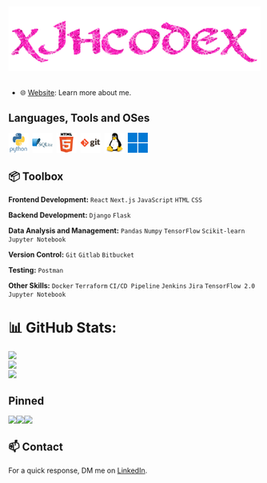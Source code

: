<br>
<br>
<div align="center">
<img width=550 src="assets/neon-logo.gif" alt="XJHCODEX lettering">
<br>
<br>
</div>

- 🌐 [Website](https://xjhcodex.github.io): Learn more about me.

## Languages, Tools and OSes
<div>
 <!--Python-->
 <img src="https://github.com/devicons/devicon/blob/master/icons/python/python-original-wordmark.svg" title="Python" alt="Python" width="40" height="40"/>&nbsp;
 <!--Java-->
 <!--<img src="https://github.com/devicons/devicon/blob/master/icons/java/java-original-wordmark.svg" title="Java" alt="Java" width="40" height="40"/>&nbsp;-->
 <!--SQL-->
 <img src="https://github.com/devicons/devicon/blob/master/icons/sqlite/sqlite-original-wordmark.svg" title="SQLite" alt="SQLite" width="40" height="40"/>&nbsp;
 <!--HTML-->
 <img src="https://github.com/devicons/devicon/blob/master/icons/html5/html5-original-wordmark.svg" title="HTML" alt="HTML" width="40" height="40"/>&nbsp;
 <!--git-->
 <img src="https://github.com/devicons/devicon/blob/master/icons/git/git-original-wordmark.svg" title="Git" alt="Git" width="40" height="40"/>&nbsp;
 <!--Linux-->
 <img src="https://github.com/devicons/devicon/blob/master/icons/linux/linux-original.svg" title="Linux" alt="Linux" width="40" height="40"/>&nbsp;
 <!--Windows-->
 <img src="https://github.com/devicons/devicon/blob/master/icons/windows11/windows11-original.svg" title="Windows"  alt="Windows" width="40" height="40"/>&nbsp;
</div>

## 📦 Toolbox
**Frontend Development:** `React` `Next.js` `JavaScript` `HTML` `CSS`

**Backend Development:** `Django` `Flask`

**Data Analysis and Management:** `Pandas` `Numpy` `TensorFlow` `Scikit-learn` `Jupyter Notebook`

**Version Control:** `Git` `Gitlab` `Bitbucket`

**Testing:** `Postman`

**Other Skills:** `Docker` `Terraform` `CI/CD Pipeline` `Jenkins` `Jira` `TensorFlow 2.0` `Jupyter Notebook`

# 📊 GitHub Stats:
![](https://github-readme-stats.vercel.app/api?username=XJHCODEX&theme=dark&hide_border=false&include_all_commits=false&count_private=false)<br/>
![](https://github-readme-streak-stats.herokuapp.com/?user=XJHCODEX&theme=dark&hide_border=false)<br/>
![](https://github-readme-stats.vercel.app/api/top-langs/?username=XJHCODEX&theme=dark&hide_border=false&include_all_commits=false&count_private=false&layout=compact)

## Pinned

<div style="box-sizing:border-box; display: flex;">
   <a href="https://github.com/XJHCODEX/SakeBot">
        <picture>
            <source
                srcset="https://github-readme-stats.vercel.app/api/pin/?username=XJHCODEX&repo=SakeBot&theme=github_dark&description_lines_count=1"
                media="(prefers-color-scheme: dark)"
            />
            <source
                srcset="https://github-readme-stats.vercel.app/api/pin/?username=XJHCODEX&repo=SakeBot&theme=default&description_lines_count=1"
                media="(prefers-color-scheme: light), (prefers-color-scheme: no-preference)"
            />
            <img style="height:150px;" src="https://github-readme-stats.vercel.app/api/pin/?username=XJHCODEX&repo=SakeBot&theme=default&description_lines_count=1">
        </picture>
    </a>
      <a href="https://github.com/XJHCODEX/ChatBox">
        <picture>
            <source
                srcset="https://github-readme-stats.vercel.app/api/pin/?username=XJHCODEX&repo=ChatBox&theme=github_dark&description_lines_count=1"
                media="(prefers-color-scheme: dark)"
            />
            <source
                srcset="https://github-readme-stats.vercel.app/api/pin/?username=XJHCODEX&repo=ChatBox&theme=default&description_lines_count=1"
                media="(prefers-color-scheme: light), (prefers-color-scheme: no-preference)"
            />
            <img style="height:150px;" src="https://github-readme-stats.vercel.app/api/pin/?username=XJHCODEX&repo=ChatBox&theme=default&description_lines_count=1">
        </picture>
    </a>
    <a href="https://github.com/XJHCODEX/Minesweeper">
        <picture>
            <source
                srcset="https://github-readme-stats.vercel.app/api/pin/?username=XJHCODEX&repo=Minesweeper&theme=github_dark&description_lines_count=2"
                media="(prefers-color-scheme: dark)"
            />
            <source
                srcset="https://github-readme-stats.vercel.app/api/pin/?username=XJHCODEX&repo=Minesweeper&theme=default&description_lines_count=3"
                media="(prefers-color-scheme: light), (prefers-color-scheme: no-preference)"
            />
            <img style="height:150px;" src="https://github-readme-stats.vercel.app/api/pin/?username=XJHCODEX&repo=Minesweeper&theme=default&description_lines_count=3">
        </picture>
    </a>
</div>

## 📫 Contact
For a quick response, DM me on [LinkedIn](https://www.linkedin.com/in/jeremy-hernandez-1637ab229/).
